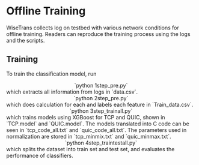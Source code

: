 # Offline Training
WiseTrans collects log on testbed with various network conditions for offline training. Readers can reproduce the training process using the logs and the scripts.

## Training 
To train the classification model, run    
<center>`python 1step_pre.py`</center>  
which extracts all information from logs in `data.csv`.  
<center>`python 2step_pre.py`</center>  
which does calculation for each <RTT, BtlBw, LossRate> and labels each feature in `Train_data.csv`.  
<center>`python 3step_trainall.py`</center>  
which trains models using XGBoost for TCP and QUIC, shown in `TCP.model` and `QUIC.model`. The models translated into C code can be seen in `tcp_code_all.txt` and `quic_code_all.txt`. The parameters used in normalization are stored in `tcp_minmix.txt` and `quic_minmax.txt`.  
<center>`python 4step_traintestall.py`</center>  
which splits the dataset into train set and test set, and evaluates the performance of classifiers.    

